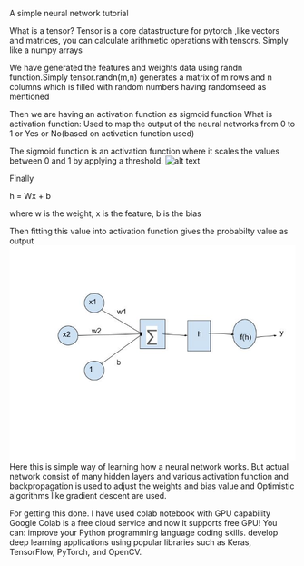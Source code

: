 A simple neural network tutorial

What is a tensor?
Tensor is a core datastructure for pytorch ,like vectors and matrices, you can calculate arithmetic operations with tensors.
Simply like a numpy arrays

We have generated the features and weights data using randn function.Simply tensor.randn(m,n) generates a matrix of m rows and n columns which is filled with random numbers having randomseed as mentioned

Then we are having an activation function as sigmoid function
What is activation function:
Used to map the output of the neural networks from 0 to 1 or Yes or No(based on activation function used)

The sigmoid function is an activation function where it scales the values between 0 and 1 by applying a threshold.
![alt text](https://analyticsindiamag.com/wp-content/uploads/2018/01/sigmoid-1.png)

Finally 

 h = Wx + b
 
 where w is the weight,
 x is the feature,
 b is the bias
 
 Then fitting this value into activation function gives the probabilty value as output
 <img src="blog.jpg">
 Here this is simple way of learning how a neural network works.
 But actual network consist of many hidden layers and various activation function and backpropagation is used to adjust the weights and bias value and Optimistic algorithms like gradient descent are used.


For getting this done. I have used colab notebook with GPU capability
Google Colab is a free cloud service and now it supports free GPU! You can: improve your Python programming language coding skills. develop deep learning applications using popular libraries such as Keras, TensorFlow, PyTorch, and OpenCV.
